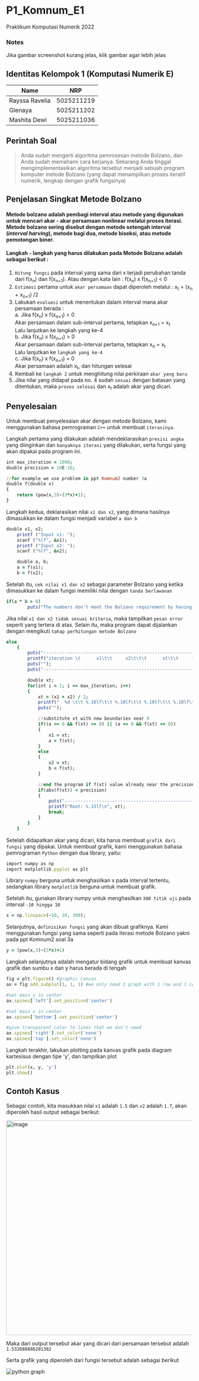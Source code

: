 # P1_Komnum_E1
Praktikum Komputasi Numerik 2022

### Notes
Jika gambar screenshot kurang jelas, klik gambar agar lebih jelas

## Identitas Kelompok 1 (Komputasi Numerik E)
| Name           | NRP        |
| ---            | ---        |
| Rayssa Ravelia | 5025211219 |
| Glenaya        | 5025211202 |
| Mashita Dewi   | 5025211036 |

## Perintah Soal
> Anda sudah mengerti algoritma pemrosesan metode Bolzano, dan Anda sudah memahami cara kerjanya. Sekarang Anda tinggal mengimplementasikan algoritma tersebut menjadi sebuah program komputer metode Bolzano (yang dapat menampilkan proses iteratif numerik, lengkap dengan grafik fungsinya)

## Penjelasan Singkat Metode Bolzano
####  Metode bolzano adalah pembagi interval atau metode yang digunakan untuk mencari akar - akar persamaan nonlinear melalui proses iterasi. Metode bolzano sering disebut dengan metode setengah interval (_interval harving_), metode bagi dua, metode biseksi, atau metode pemotongan biner.

#### Langkah - langkah yang harus dilakukan pada Metode Bolzano adalah sebagai berikut :
1. `Hitung fungsi` pada interval yang sama dari x terjadi perubahan tanda dari f(x<sub>n</sub>) dan f(x<sub>n+1</sub>). Atau dengan kata lain : f(x<sub>n</sub>) x f(x<sub>n+1</sub>) < 0
2. `Estimasi` pertama untuk `akar persamaan` dapat diperoleh melalui : x<sub>t</sub> = (x<sub>n</sub> + x<sub>n+1</sub>) /2
3. Lakukan `evaluasi` untuk menentukan dalam interval mana akar persamaan berada : <br>
   a. Jika f(x<sub>n</sub>) x f(x<sub>n+1</sub>) < 0 <br>
      Akar persamaan dalam sub-interval pertama, tetapkan x<sub>n+1</sub> = x<sub>t</sub><br>
      Lalu lanjutkan ke langkah yang ke-4 <br>
   b. Jika f(x<sub>n</sub>) x f(x<sub>n+1</sub>) > 0 <br>
      Akar persamaan dalam sub-interval pertama, tetapkan x<sub>n</sub> = x<sub>t</sub> <br>
      Lalu lanjutkan ke `langkah yang ke-4` <br>
   c. Jika f(x<sub>n</sub>) x f(x<sub>n+1</sub>) = 0 <br> 
      Akar persamaan adalah x<sub>t</sub>, dan hitungan selesai
4. Kembali ke `langkah 2` untuk menghitung nilai perkiraan `akar yang baru`
5. Jika nilai yang didapat pada no. 4 sudah `sesuai` dengan batasan yang ditentukan, maka `proses selesai` dan x<sub>t</sub> adalah akar yang dicari.
      
## Penyelesaian

Untuk membuat penyelesaian akar dengan metode Bolzano, kami menggunakan bahasa pemrograman `C++` untuk membuat `iterasinya`.

Langkah pertama yang dilakukan adalah mendeklarasikan `presisi angka` yang diinginkan dan `banyaknya iterasi` yang dilakukan, serta fungsi yang akan dipakai pada program ini.
```ruby
int max_iteration = 1000; 
double precision = 10E-10;

//for example we use problem in ppt Komnum2 number 3a
double f(double x)
{
    return (pow(x,3)-(3*x)+1);
}
```

Langkah kedua, deklarasikan nilai `x1 dan x2`, yang dimana hasilnya dimasukkan ke dalam fungsi menjadi variabel `a dan b`

```ruby
double x1, x2;
    printf ("Input x1: ");
    scanf ("%lf", &x1);
    printf ("Input x2: ");
    scanf ("%lf", &x2);

    double a, b;
    a = f(x1);
    b = f(x2);
```

Setelah itu, `cek nilai x1 dan x2` sebagai parameter Bolzano yang ketika dimasukkan ke dalam fungsi memiliki nilai dengan `tanda berlawanan`

```ruby
if(a * b > 0) 
        puts("The numbers don't meet the Bolzano requirement by having the same sign");
```

Jika nilai `x1 dan x2 tidak sesuai kriteria`, maka tampilkan `pesan error` seperti yang tertera di atas. Selain itu, maka program dapat dijalankan dengan mengikuti `tahap perhitungan metode Bolzano`

```ruby
else
    {
        puts("-------------------------------------------------------------------------------------------------------------------------------------------------------------");
        printf("iteration \t      x1\t\t     x2\t\t\t      xt\t\t     f(x1)\t\t     f(x2)\t\t     f(xt)\t\t\t");
        puts("");
        puts("-------------------------------------------------------------------------------------------------------------------------------------------------------------");

        double xt;
        for(int i = 1; i <= max_iteration; i++)
        {
            xt = (x1 + x2) / 2;
            printf("  %d \t\t %.10lf\t\t %.10lf\t\t %.10lf\t\t %.10lf\t\t %.10lf\t\t %.10lf\t\t", i, x1, x2, xt, a, b, f(xt));
            puts("");

            //substitute xt with new boundaries near 0
            if((a >= 0 && f(xt) >= 0) || (a <= 0 && f(xt) <= 0))
            {
                x1 = xt;
                a = f(xt);
            }
            else 
            {
                x2 = xt;
                b = f(xt);
            }

            //end the program if f(xt) value already near the precision we wanted
            if(abs(f(xt)) < precision)
            {
                puts("-------------------------------------------------------------------------------------------------------------------------------------------------------------");
                printf("Root: %.15lf\n", xt);
                break;
            }   
        }
    }
  ```
 
 Setelah didapatkan akar yang dicari, kita harus membuat `grafik dari fungsi` yang dipakai. Untuk membuat grafik, kami menggunakan bahasa pemrograman `Python` dengan dua library, yaitu:
 
 ```ruby
import numpy as np
import matplotlib.pyplot as plt
```
Library `numpy` berguna untuk menghasilkan x pada interval tertentu, sedangkan library `matplotlib` berguna untuk membuat grafik.

Setelah itu, gunakan library numpy untuk menghasilkan `300 titik uji` pada interval `-10 hingga 10`

```ruby
x = np.linspace(-10, 10, 300); 
```

Selanjutnya, `definisikan fungsi` yang akan dibuat grafiknya. Kami menggunakan fungsi yang sama seperti pada iterasi metode Bolzano yakni pada ppt Komnum2 soal 3a

```ruby
y = (pow(x,3)-(3*x)+1)
```

Langkah selanjutnya adalah mengatur bidang grafik untuk membuat kanvas grafik dan sumbu x dan y harus berada di tengah

```ruby
fig = plt.figure() #graphic canvas
ax = fig.add_subplot(1, 1, 1) #we only need 1 graph with 1 row and 1 column

#set main y in center
ax.spines['left'].set_position('center')

#set main x in center
ax.spines['bottom'].set_position('center')

#give transparent color to lines that we don't need
ax.spines['right'].set_color('none')
ax.spines['top'].set_color('none')
```

Langkah terakhir, lakukan plotting pada kanvas grafik pada diagram kartesisus dengan tipe 'y', dan tampilkan plot

```ruby
plt.plot(x, y, 'y')
plt.show()
```

 ## Contoh Kasus
   
 Sebagai contoh, kita masukkan nilai `x1` adalah `1.5` dan `x2` adalah `1.7`, akan diperoleh hasil output sebagai berikut:
  
<img width="578" alt="image" src="https://user-images.githubusercontent.com/89933907/198072247-1ecb2ceb-7f70-4f33-993f-22ed69870f1e.png">

Maka dari output tersebut akar yang dicari dari persamaan tersebut adalah `1.532088886201382`

Serta grafik yang diperoleh dari fungsi tersebut adalah sebagai berikut

![python graph](https://user-images.githubusercontent.com/89933907/198080782-f10a2529-1897-4e36-901f-5972d65df769.jpg)



